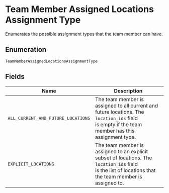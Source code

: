 
# Team Member Assigned Locations Assignment Type

Enumerates the possible assignment types that the team member can have.

## Enumeration

`TeamMemberAssignedLocationsAssignmentType`

## Fields

| Name | Description |
|  --- | --- |
| `ALL_CURRENT_AND_FUTURE_LOCATIONS` | The team member is assigned to all current and future locations. The `location_ids` field<br>is empty if the team member has this assignment type. |
| `EXPLICIT_LOCATIONS` | The team member is assigned to an explicit subset of locations. The `location_ids` field<br>is the list of locations that the team member is assigned to. |

